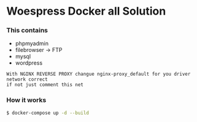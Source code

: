 # Woespress Docker all Solution

### This contains
- phpmyadmin
- filebrowser -> FTP
- mysql
- wordpress

```` 
With NGINX REVERSE PROXY changue nginx-proxy_default for you driver network correct
if not just comment this net
````
### How it works
```sh
$ docker-compose up -d --build
```